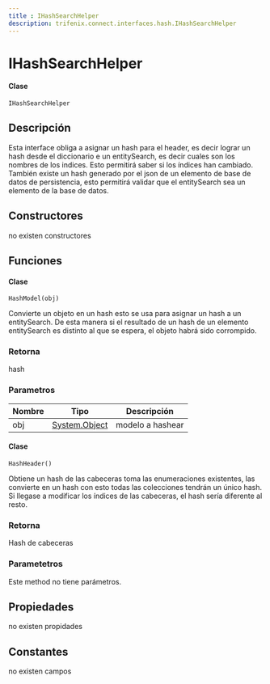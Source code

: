 ```yaml
---
title : IHashSearchHelper
description: trifenix.connect.interfaces.hash.IHashSearchHelper
---
```


# IHashSearchHelper

<CodeBlock slots = 'heading, code' repeat = '1' languages = 'C#' />

#### Clase
```
IHashSearchHelper
```

## Descripción
Esta interface obliga a asignar un hash para el header, es decir lograr un hash desde el diccionario
e un entitySearch, es decir cuales son los nombres de los indices.
Esto permitirá saber si los índices han cambiado.
También existe un hash generado por el json de un elemento de base de datos de persistencia,
esto permitirá validar que el entitySearch sea un elemento de la base de datos.
## Constructores

no existen constructores


## Funciones


<CodeBlock slots = 'heading, code' repeat = '1' languages = 'C#' />

#### Clase
```
HashModel(obj)
```


Convierte un objeto en un hash
esto se usa para asignar un hash a un entitySearch.
De esta manera si el resultado de un hash de un elemento entitySearch
es distinto al que se espera, el objeto habrá sido corrompido.
### Retorna
hash
### Parametros
| Nombre | Tipo | Descripción |
| ------ | ---- | ----------- |
| obj | [System.Object](http://msdn.microsoft.com/query/dev14.query?appId=Dev14IDEF1&l=EN-US&k=k:System.Object 'System.Object') | modelo a hashear |

<CodeBlock slots = 'heading, code' repeat = '1' languages = 'C#' />

#### Clase
```
HashHeader()
```


Obtiene un hash de las cabeceras
toma las enumeraciones existentes, las convierte en un hash
con esto todas las colecciones tendrán un único hash.
Si llegase a modificar los índices de las cabeceras, el hash sería diferente al resto.
### Retorna
Hash de cabeceras
### Parametetros
Este method no tiene parámetros.
## Propiedades

no existen propidades

## Constantes
no existen campos

